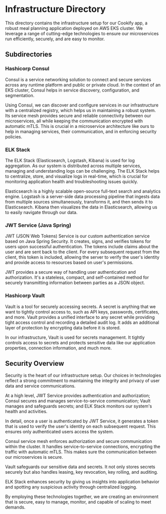 # Infrastructure Directory

This directory contains the infrastructure setup for our Cookify app, a robust meal planning application deployed on AWS EKS cluster. We leverage a range of cutting-edge technologies to ensure our microservices run efficiently, securely, and are easy to monitor.

## Subdirectories

### Hashicorp Consul

Consul is a service networking solution to connect and secure services across any runtime platform and public or private cloud. In the context of an EKS cluster, Consul helps in service discovery, configuration, and segmentation.

Using Consul, we can discover and configure services in our infrastructure with a centralized registry, which helps us in maintaining a robust system. Its service mesh provides secure and reliable connectivity between our microservices, all while keeping the communication encrypted with automatic mTLS. This is crucial in a microservice architecture like ours to help in managing services, their communication, and in enforcing security policies.

### ELK Stack

The ELK Stack (Elasticsearch, Logstash, Kibana) is used for log aggregation. As our system is distributed across multiple services, managing and understanding logs can be challenging. The ELK Stack helps to centralize, store, and visualize logs in real-time, which is crucial for monitoring application health and troubleshooting issues quickly.

Elasticsearch is a highly scalable open-source full-text search and analytics engine. Logstash is a server-side data processing pipeline that ingests data from multiple sources simultaneously, transforms it, and then sends it to Elasticsearch. Kibana then visualizes the data in Elasticsearch, allowing us to easily navigate through our data.

### JWT Service (Java Spring)

JWT (JSON Web Tokens) Service is our custom authentication service based on Java Spring Security. It creates, signs, and verifies tokens for users upon successful authentication. The tokens include claims about the user and are sent back to the client. For every subsequent request from the client, this token is included, allowing the server to verify the user's identity and provide access to resources based on user's permissions.

JWT provides a secure way of handling user authentication and authorization. It's a stateless, compact, and self-contained method for securely transmitting information between parties as a JSON object.

### Hashicorp Vault

Vault is a tool for securely accessing secrets. A secret is anything that we want to tightly control access to, such as API keys, passwords, certificates, and more. Vault provides a unified interface to any secret while providing tight access control and recording a detailed audit log. It adds an additional layer of protection by encrypting data before it is stored.

In our infrastructure, Vault is used for secrets management. It tightly controls access to secrets and protects sensitive data like our application properties, connection information, and much more.

## Security Overview

Security is the heart of our infrastructure setup. Our choices in technologies reflect a strong commitment to maintaining the integrity and privacy of user data and service communications.

At a high level, JWT Service provides authentication and authorization; Consul secures and manages service-to-service communication; Vault manages and safeguards secrets; and ELK Stack monitors our system's health and activities.

In detail, once a user is authenticated by JWT Service, it generates a token that is used to verify the user's identity on each subsequent request. This ensures only authenticated users access the system.

Consul service mesh enforces authorization and secure communication within the cluster. It handles service-to-service connections, encrypting the traffic with automatic mTLS. This makes sure the communication between our microservices is secure.

Vault safeguards our sensitive data and secrets. It not only stores secrets securely but also handles leasing, key revocation, key rolling, and auditing.

ELK Stack enhances security by giving us insights into application behavior and spotting any suspicious activity through centralized logging.

By employing these technologies together, we are creating an environment that is secure, easy to manage, monitor, and capable of scaling to meet demands.
